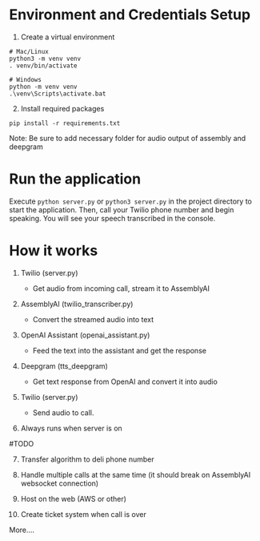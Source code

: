 # Environment and Credentials Setup

1. Create a virtual environment

```shell
# Mac/Linux
python3 -m venv venv
. venv/bin/activate

# Windows
python -m venv venv
.\venv\Scripts\activate.bat
```

2. Install required packages

```shell
pip install -r requirements.txt
```
Note: Be sure to add necessary folder for audio output of assembly and deepgram
# Run the application

Execute `python server.py` or `python3 server.py` in the project directory to start the application. Then, call your Twilio phone number and begin speaking. You will see your speech transcribed in the console.

# How it works

1. Twilio (server.py)
    - Get audio from incoming call, stream it to AssemblyAI

2. AssemblyAI (twilio_transcriber.py)
    - Convert the streamed audio into text

3. OpenAI Assistant (openai_assistant.py)
    - Feed the text into the assistant and get the response

4. Deepgram (tts_deepgram)
    - Get text response from OpenAI and convert it into audio

5. Twilio (server.py)
    - Send audio to call.

6. Always runs when server is on

#TODO

7. Transfer algorithm to deli phone number

8. Handle multiple calls at the same time (it should break on AssemblyAI websocket connection)

9. Host on the web (AWS or other)

10. Create ticket system when call is over

More....